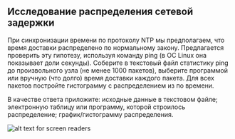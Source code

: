 ## Исследование распределения сетевой задержки

При синхронизации времени по протоколу NTP мы предполагаем, что время доставки распределено по нормальному закону. Предлагается проверить эту гипотезу, используя команду ping (в ОС Linux она показывает доли секунды). Соберите в текстовый файл статистику ping до произвольного узла (не менее 1000 пакетов), выберите программой или вручную (что долго) время доставки каждого пакета. Для всех пакетов постройте гистограмму с распределением из по времени.

В качестве ответа приложите: исходные данные в текстовом файле; электронную таблицу или программу, которой строилось распределение; график/гистограмму распределения.

![alt text for screen readers](/ping/final_graph.png "graph")

